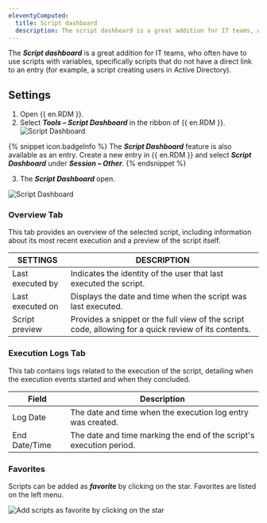 ```yaml
---
eleventyComputed:
  title: Script dashboard 
  description: The script dashboard is a great addition for IT teams, who often have to use scripts with variables, specifically scripts which do not have a direct link with an entry.
---
```


The ***Script dashboard*** is a great addition for IT teams, who often have to use scripts with variables, specifically scripts that do not have a direct link to an entry (for example, a script creating users in Active Directory).

## Settings

1. Open {{ en.RDM }}.
1. Select ***Tools – Script Dashboard*** in the ribbon of {{ en.RDM }}.
![Script Dashboard](https://webdevolutions.blob.core.windows.net/docs/en/rdm/windows/RDM6000_2024_1.png)

{% snippet icon.badgeInfo %}
The ***Script Dashboard*** feature is also available as an entry. Create a new entry in {{ en.RDM }} and select ***Script Dashboard*** under ***Session – Other***.
{% endsnippet %}

3. The ***Script Dashboard*** open.

![Script Dashboard](https://webdevolutions.blob.core.windows.net/docs/en/rdm/windows/RDM6003_2024_1.png)

### Overview Tab

This tab provides an overview of the selected script, including information about its most recent execution and a preview of the script itself.

| SETTINGS            | DESCRIPTION                                                                                       |
|------------------|---------------------------------------------------------------------------------------------------|
| Last executed by | Indicates the identity of the user that last executed the script.                                 |
| Last executed on | Displays the date and time when the script was last executed.                                     |
| Script preview   | Provides a snippet or the full view of the script code, allowing for a quick review of its contents. |

### Execution Logs Tab

This tab contains logs related to the execution of the script, detailing when the execution events started and when they concluded.

| Field            | Description                                                           |
|------------------|-----------------------------------------------------------------------|
| Log Date       | The date and time when the execution log entry was created.           |
| End Date/Time  | The date and time marking the end of the script's execution period.  |

### Favorites

 Scripts can be added as ***favorite*** by clicking on the star. Favorites are listed on the left menu. 

![Add scripts as favorite by clicking on the star](https://webdevolutions.blob.core.windows.net/docs/en/rdm/windows/RDM6001_2024_1.png)
